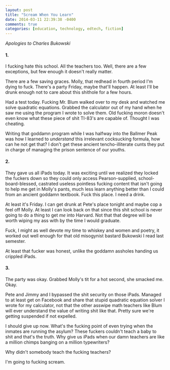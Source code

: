 ```yaml
---
layout: post
title: "Scream When You Learn"
date: 2014-03-11 22:39:38 -0400
comments: true
categories: [education, technology, edtech, fiction]
---
```


*Apologies to Charles Bukowski*

#### 1.

I fucking hate this school. All the teachers too. Well, there are a few exceptions, but few enough it doesn't really matter.

There are a few saving graces. Molly, that redhead in fourth period I'm dying to fuck. There's a party Friday, maybe that'll happen. At least I'll be drunk enough not to care about this shithole for a few hours.

Had a test today. Fucking Mr. Blum walked over to my desk and watched me solve quadratic equations. Grabbed the calculator out of my hand when he saw me using the program I wrote to solve them. Old fucking moron doesn't even know what these piece of shit TI-83's are capable of. Thought I was cheating.

<!-- more -->

Writing that goddamn program while I was halfway into the Ballmer Peak was how I learned to *understand* this irrelevant cocksucking formula, how can he not get that? I don't get these ancient tencho-illiterate cunts they put in charge of managing the prison sentence of our youths.

#### 2.

They gave us all iPads today. It was exciting until we realized they locked the fuckers down so they could only access Pearson-supplied, school-board-blessed, castrated useless pointless fucking content that isn't going to help me get in Molly's pants, much less learn anything better than I could from an ancient goddamn textbook. Fuck this place. I need a drink.

At least it's Friday. I can get drunk at Pete's place tonight and maybe cop a feel off Molly. At least I can look back on that since this shit school is never going to do a thing to get *me* into Harvard. Not that that degree will be worth wiping my ass with by the time I would graduate.

Fuck, I might as well devote my time to whiskey and women and poetry, it worked out well enough for that old misogynist bastard Bukowski I read last semester.

At least that fucker was honest, unlike the goddamn assholes handing us crippled iPads.

#### 3.

The party was okay. Grabbed Molly's tit for a hot second, she smacked me. Okay.

Pete and Jimmy and I bypassed the shit security on those iPads. Managed to at least get on Facebook and share that stupid quadratic equation solver I wrote for my calculator, not that the other asswipe math teachers like Blum will ever understand the value of writing shit like that. Pretty sure we're getting suspended if not expelled.

I should give up now. What's the fucking point of even trying when the inmates are running the asylum? These fuckers couldn't teach a baby to shit and that's the truth. Why give us iPads when our damn teachers are like a million chimps banging on a million typewriters?

Why didn't somebody teach the fucking teachers?

I'm going to fucking scream.
